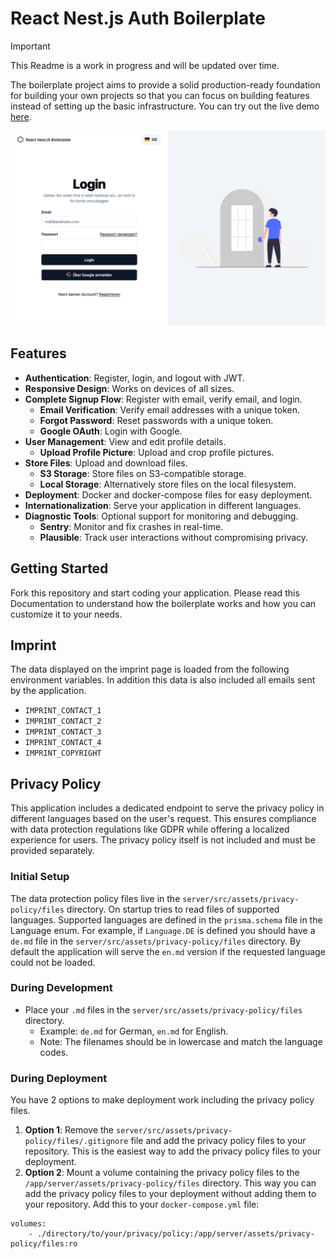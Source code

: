 # React Nest.js Auth Boilerplate

> [!IMPORTANT]
> This Readme is a work in progress and will be updated over time.

The boilerplate project aims to provide a solid production-ready foundation for building your own projects so that you can focus on building features instead of setting up the basic infrastructure. You can try out the live demo [here](https://boilerplate.jschad.de/).

![Login Page](resources/login-page-screenshot.png)

## Features

-   **Authentication**: Register, login, and logout with JWT.
-   **Responsive Design**: Works on devices of all sizes.
-   **Complete Signup Flow**: Register with email, verify email, and login.
    -   **Email Verification**: Verify email addresses with a unique token.
    -   **Forgot Password**: Reset passwords with a unique token.
    -   **Google OAuth**: Login with Google.
-   **User Management**: View and edit profile details.
    -   **Upload Profile Picture**: Upload and crop profile pictures.
-   **Store Files**: Upload and download files.
    -   **S3 Storage**: Store files on S3-compatible storage.
    -   **Local Storage**: Alternatively store files on the local filesystem.
-   **Deployment**: Docker and docker-compose files for easy deployment.
-   **Internationalization**: Serve your application in different languages.
-   **Diagnostic Tools**: Optional support for monitoring and debugging.
    -   **Sentry**: Monitor and fix crashes in real-time.
    -   **Plausible**: Track user interactions without compromising privacy.

## Getting Started

Fork this repository and start coding your application. Please read this Documentation to understand how the boilerplate works and how you can customize it to your needs.

## Imprint

The data displayed on the imprint page is loaded from the following environment variables. In addition this data is also included all emails sent by the application.

-   `IMPRINT_CONTACT_1`
-   `IMPRINT_CONTACT_2`
-   `IMPRINT_CONTACT_3`
-   `IMPRINT_CONTACT_4`
-   `IMPRINT_COPYRIGHT`

## Privacy Policy

This application includes a dedicated endpoint to serve the privacy policy in different languages based on the user's request. This ensures compliance with data protection regulations like GDPR while offering a localized experience for users. The privacy policy itself is not included and must be provided separately.

### Initial Setup

The data protection policy files live in the `server/src/assets/privacy-policy/files` directory. On startup tries to read files of supported languages. Supported languages are defined in the `prisma.schema` file in the Language enum. For example, if `Language.DE` is defined you should have a `de.md` file in the `server/src/assets/privacy-policy/files` directory. By default the application will serve the `en.md` version if the requested language could not be loaded.

### During Development

-   Place your `.md` files in the `server/src/assets/privacy-policy/files` directory.
    -   Example: `de.md` for German, `en.md` for English.
    -   Note: The filenames should be in lowercase and match the language codes.

### During Deployment

You have 2 options to make deployment work including the privacy policy files.

1. **Option 1**: Remove the `server/src/assets/privacy-policy/files/.gitignore` file and add the privacy policy files to your repository. This is the easiest way to add the privacy policy files to your deployment.
2. **Option 2**: Mount a volume containing the privacy policy files to the `/app/server/assets/privacy-policy/files` directory. This way you can add the privacy policy files to your deployment without adding them to your repository. Add this to your `docker-compose.yml` file:

```
volumes:
    - ./directory/to/your/privacy/policy:/app/server/assets/privacy-policy/files:ro
```
